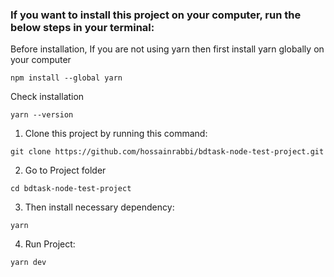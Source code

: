 ### If you want to install this project on your computer, run the below steps in your terminal:

Before installation, If you are not using yarn then first install yarn globally on your computer

```
npm install --global yarn
```

Check installation

```
yarn --version
```

1. Clone this project by running this command:

```
git clone https://github.com/hossainrabbi/bdtask-node-test-project.git
```

2. Go to Project folder

```
cd bdtask-node-test-project
```

3. Then install necessary dependency:

```
yarn
```

4. Run Project:

```
yarn dev
```
